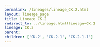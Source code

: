 ```yaml
---
permalink: /lineages/lineage_CK.2.html
layout: lineage_page
title: Lineage CK.2
redirect_to: ../lineage.html?lineage=CK.2
lineage: CK.2
parent: 
children: ['CK.2', 'CK.2.1', 'CK.2.1.1']
---
```

